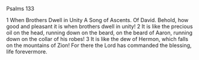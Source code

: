 Psalms 133

1	When Brothers Dwell in Unity A Song of Ascents. Of David. Behold, how good and pleasant it is when brothers dwell in unity!
2	It is like the precious oil on the head, running down on the beard, on the beard of Aaron, running down on the collar of his robes!
3	It is like the dew of Hermon, which falls on the mountains of Zion! For there the Lord has commanded the blessing, life forevermore.

